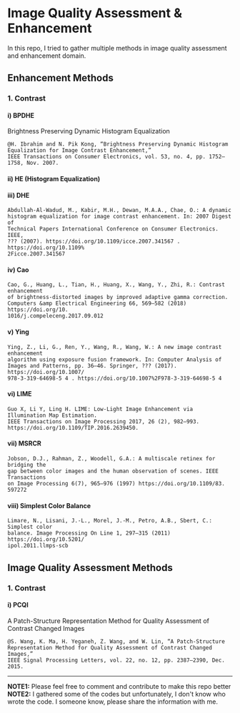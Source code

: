 # Image Quality Assessment & Enhancement

In this repo, I tried to gather multiple methods in image quality assessment and enhancement domain. 

## Enhancement Methods
### 1. Contrast
#### i) BPDHE
Brightness Preserving Dynamic Histogram Equalization 

```
@H. Ibrahim and N. Pik Kong, “Brightness Preserving Dynamic Histogram Equalization for Image Contrast Enhancement,”
IEEE Transactions on Consumer Electronics, vol. 53, no. 4, pp. 1752–1758, Nov. 2007.
```
#### ii) HE (Histogram Equalization)


#### iii) DHE
```
Abdullah-Al-Wadud, M., Kabir, M.H., Dewan, M.A.A., Chae, O.: A dynamic
histogram equalization for image contrast enhancement. In: 2007 Digest of
Technical Papers International Conference on Consumer Electronics. IEEE,
??? (2007). https://doi.org/10.1109/icce.2007.341567 . https://doi.org/10.1109%
2Ficce.2007.341567
```
#### iv) Cao
```
Cao, G., Huang, L., Tian, H., Huang, X., Wang, Y., Zhi, R.: Contrast enhancement
of brightness-distorted images by improved adaptive gamma correction.
Computers &amp Electrical Engineering 66, 569–582 (2018) https://doi.org/10.
1016/j.compeleceng.2017.09.012
```
#### v) Ying
```
Ying, Z., Li, G., Ren, Y., Wang, R., Wang, W.: A new image contrast enhancement
algorithm using exposure fusion framework. In: Computer Analysis of
Images and Patterns, pp. 36–46. Springer, ??? (2017). https://doi.org/10.1007/
978-3-319-64698-5 4 . https://doi.org/10.1007%2F978-3-319-64698-5 4
```
#### vi) LIME
```
Guo X, Li Y, Ling H. LIME: Low-Light Image Enhancement via Illumination Map Estimation. 
IEEE Transactions on Image Processing 2017, 26 (2), 982–993. https://doi.org/10.1109/TIP.2016.2639450.
```
#### vii) MSRCR
```
Jobson, D.J., Rahman, Z., Woodell, G.A.: A multiscale retinex for bridging the
gap between color images and the human observation of scenes. IEEE Transactions
on Image Processing 6(7), 965–976 (1997) https://doi.org/10.1109/83.
597272
```
#### viii) Simplest Color Balance
```
Limare, N., Lisani, J.-L., Morel, J.-M., Petro, A.B., Sbert, C.: Simplest color
balance. Image Processing On Line 1, 297–315 (2011) https://doi.org/10.5201/
ipol.2011.llmps-scb
```



## Image Quality Assessment Methods
### 1. Contrast
#### i) PCQI
A Patch-Structure Representation Method for Quality Assessment of Contrast Changed Images
```
@S. Wang, K. Ma, H. Yeganeh, Z. Wang, and W. Lin, “A Patch-Structure Representation Method for Quality Assessment of Contrast Changed Images,”
IEEE Signal Processing Letters, vol. 22, no. 12, pp. 2387–2390, Dec. 2015.
```
*********************************************



**NOTE1:** Please feel free to comment and contribute to make this repo better 
**NOTE2:** I gathered some of the codes but unfortunately, I don't know who wrote the code. I someone know, please share the information with me.